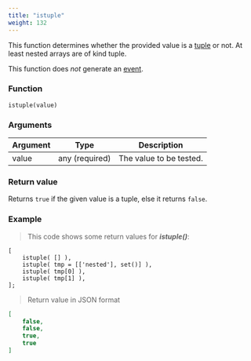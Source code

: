 ```yaml
---
title: "istuple"
weight: 132
---
```


This function determines whether the provided value is a [tuple](../../data-types/tuple) or not. At least nested arrays are of kind tuple.

This function does *not* generate an [event](../../overview/events).

### Function

`istuple(value)`

### Arguments

Argument | Type | Description
-------- | ---- | -----------
value | any (required) | The value to be tested.

### Return value

Returns `true` if the given value is a tuple, else it returns `false`.

### Example

> This code shows some return values for ***istuple()***:

```thingsdb,json_response
[
    istuple( [] ),
    istuple( tmp = [['nested'], set()] ),
    istuple( tmp[0] ),
    istuple( tmp[1] ),
];
```

> Return value in JSON format

```json
[
    false,
    false,
    true,
    true
]
```
